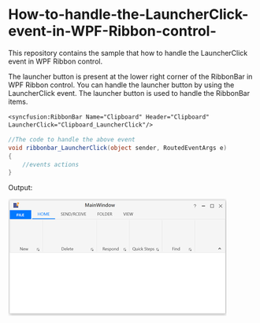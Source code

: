 # How-to-handle-the-LauncherClick-event-in-WPF-Ribbon-control-
 This repository contains the sample that how to handle the LauncherClick event in WPF Ribbon control.
 
 The launcher button is present at the lower right corner of the RibbonBar in WPF Ribbon control. You can handle the launcher button by using the LauncherClick event. The launcher button is used to handle the RibbonBar items.
 
```XAML
<syncfusion:RibbonBar Name="Clipboard" Header="Clipboard" LauncherClick="Clipboard_LauncherClick"/>
```
```C#
//The code to handle the above event 
void ribbonbar_LauncherClick(object sender, RoutedEventArgs e)
{
    //events actions
}
```
Output:

![WPF_Ribbon_LauncherButton](Ribbon_LauncherButton.png)
 


